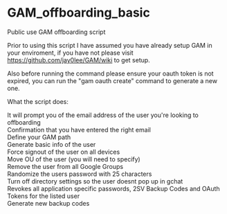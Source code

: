 # GAM_offboarding_basic
Public use GAM offboarding script

Prior to using this script I have assumed you have already setup GAM in your enviroment, if you have not please visit https://github.com/jay0lee/GAM/wiki to get setup.

Also before running the command please ensure your oauth token is not expired, you can run the "gam oauth create" command to generate a new one.

What the script does:

It will prompt you of the email address of the user you're looking to offboarding<br/>
Confirmation that you have entered the right email<br/>
Define your GAM path<br/>
Generate basic info of the user<br/>
Force signout of the user on all devices<br/>
Move OU of the user (you will need to specify)<br/>
Remove the user from all Google Groups<br/>
Randomize the users password with 25 characters<br/>
Turn off directory settings so the user doesnt pop up in gchat<br/>
Revokes all application specific passwords, 2SV Backup Codes and OAuth Tokens for the listed user<br/>
Generate new backup codes<br/>


